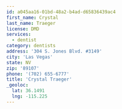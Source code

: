 ```yaml
---
id: a045aa16-01bd-48a2-b4ad-d65836439ac4
first_name: Crystal
last_name: Traeger
license: DMD
services:
  - dentist
category: dentists
address: '304 S. Jones Blvd. #3149'
city: 'Las Vegas'
state: NV
zip: '89107'
phone: '(702) 655-6777'
title: 'Crystal Traeger'
_geoloc:
  lat: 36.1491
  lng: -115.225
---
```

